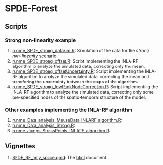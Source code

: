 # SPDE-Forest

## Scripts

### Strong non-linearity example

1. [runme_SPDE_strong_datasim.R](./Scripts/runme_SPDE_strong_datasim.R): Simulation of the data for the *strong non-linearity* scenario.
2. [runme_SPDE_strong_offset.R](./Scripts/runme_SPDE_strong_offset.R): Script implementing the INLA-RF algorithm to analyze the simulated data, correcting only the mean.
3. [runme_SPDE_strong_offsetUncertainty.R](./Scripts/runme_SPDE_strong_offsetUncertainty.R): Script implementing the INLA-RF algorithm to analyze the simulated data, correcting the mean and transfering the uncertainty between the steps of the algorithm.
4. [runme_SPDE_strong_lowRankNodeCorrection.R](./Scripts/runme_SPDE_strong_lowRankNodeCorrection.R): Script implementing the INLA-RF algorithm to analyze the simulated data, correcting only some pre-specified nodes of the spatio-temporal structure of the model.

### Other examples implementing the INLA-RF algorithm 

1. [runme_Data_analysis_MeuseData_INLARF_algorithm.R](./Scripts/runme_Data_analysis_MeuseData_INLARF_algorithm.R):
2. [runme_Data_analysis_Strong.R](./Scripts/runme_Data_analysis_Strong.R):
3. [runme_Jumps_StressPoints_INLARF_algorithm.R](./Scripts/runme_Jumps_StressPoints_INLARF_algorithm.R):

## Vignettes

1. [SPDE_RF_only_space.qmd](./Vignettes/SPDE_RF_only_space.qmd): The [html](./Vignettes/SPDE_RF_only_space.html) document. 
